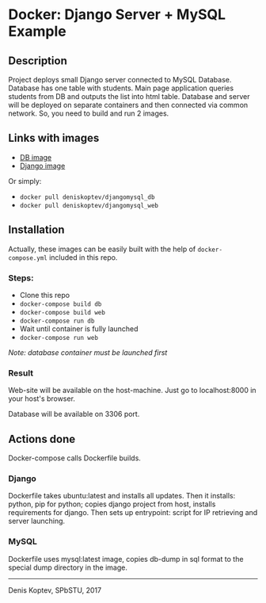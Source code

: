 # Docker: Django Server + MySQL Example

## Description

Project deploys small Django server connected to MySQL Database. Database has one table with students. Main page application queries students from DB and outputs the list into html table.
Database and server will be deployed on separate containers and then connected via common network. So, you need to build and run 2 images.

## Links with images

* [DB image](https://hub.docker.com/r/deniskoptev/djangomysql_db/)
* [Django image](https://hub.docker.com/r/deniskoptev/djangomysql_web/)

Or simply:

* `docker pull deniskoptev/djangomysql_db`
* `docker pull deniskoptev/djangomysql_web`

## Installation

Actually, these images can be easily built with the help of `docker-compose.yml` included in this repo.

### Steps:

* Clone this repo
* `docker-compose build db`
* `docker-compose build web`
* `docker-compose run db`
* Wait until container is fully launched
* `docker-compose run web`

*Note: database container must be launched first*

### Result

Web-site will be available on the host-machine. Just go to localhost:8000 in your host's browser.

Database will be available on 3306 port.

## Actions done

Docker-compose calls Dockerfile builds.

### Django

Dockerfile takes ubuntu:latest and installs all updates. Then it installs: python, pip for python; copies django project from host, installs requirements for django. Then sets up entrypoint: script for IP retrieving and server launching.

### MySQL

Dockerfile uses mysql:latest image, copies db-dump in sql format to the special dump directory in the image.

---

Denis Koptev, SPbSTU, 2017